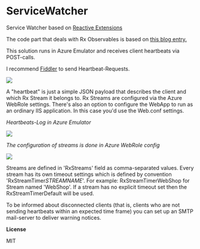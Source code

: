 # ServiceWatcher

Service Watcher based on <a href="https://github.com/Reactive-Extensions/Rx.NET" target="_blank">Reactive Extensions</a>

The code part that deals with Rx Observables is based on <a href="http://www.zerobugbuild.com/?p=230" target="_blank">this blog entry.</a>

This solution runs in Azure Emulator and receives client heartbeats via POST-calls.

I recommend <a href="http://www.telerik.com/fiddler" target="_blank">Fiddler</a> to send Heartbeat-Requests.

<img src="http://r01.imgup.net/fiddler_po7053.png" />

A "heartbeat" is just a simple JSON payload that describes the client and which Rx Stream it belongs to.
Rx Streams are configured via the Azure WebRole settings. There's also an option to configure the WebApp
to run as an ordinary IIS application. In this case you'd use the Web.conf settings. 

*Heartbeats-Log in Azure Emulator*

<img src="http://s75.imgup.net/azure_emul2fa8.png" />

*The configuration of streams is done in Azure WebRole config*

<img src="http://w68.imgup.net/azure_conf566a.png" />

Streams are defined in 'RxStreams' field as comma-separated values. Every stream has its own
timeout settings which is defined by convention 'RxStreamTimer*STREAMNAME*'. For example: RxStreamTimerWebShop for
Stream named 'WebShop'. If a stream has no explicit timeout set then the RxStreamTimerDefault will be used.

To be informed about disconnected clients (that is, clients who are not sending heartbeats within an expected time frame) you
can set up an SMTP mail-server to deliver warning notices.

**License**

MIT